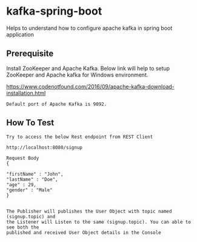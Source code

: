 # kafka-spring-boot
Helps to understand how to configure apache kafka in spring boot application

## Prerequisite

Install ZooKeeper and Apache Kafka. Below link will help to setup ZooKeeper 
and Apache kafka for Windows environment.

https://www.codenotfound.com/2016/09/apache-kafka-download-installation.html

```
Default port of Apache Kafka is 9092.
```

## How To Test

```
Try to access the below Rest endpoint from REST Client

http://localhost:8080/signup

Request Body
{

"firstName" : "John",
"lastName" : "Doe",
"age" : 29,
"gender" : "Male"
}


The Publisher will publishes the User Object with topic named (signup.topic) and
the Listener will Listen to the same (signup.topic). You can able to see both the 
published and received User Object details in the Console

```

 